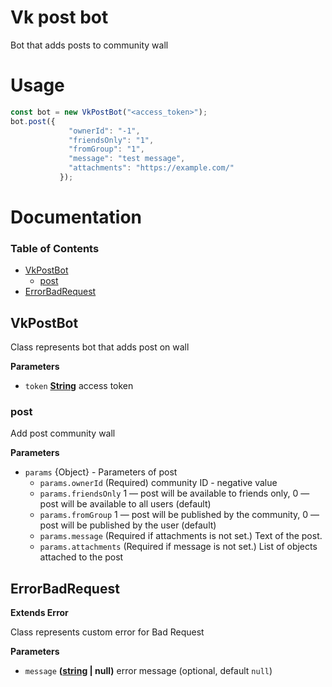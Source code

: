 # Vk post bot

Bot that adds posts to community wall

# Usage

```javascript
const bot = new VkPostBot("<access_token>");
bot.post({
             "ownerId": "-1",
             "friendsOnly": "1",
             "fromGroup": "1",
             "message": "test message",
             "attachments": "https://example.com/"
           });
```

# Documentation

<!-- Generated by documentation.js. Update this documentation by updating the source code. -->

### Table of Contents

-   [VkPostBot](#vkpostbot)
    -   [post](#post)
-   [ErrorBadRequest](#errorbadrequest)

## VkPostBot

Class represents bot that adds post on wall

**Parameters**

-   `token` **[String](https://developer.mozilla.org/docs/Web/JavaScript/Reference/Global_Objects/String)** access token

### post

Add post community wall

**Parameters**

-   `params`  {Object} - Parameters of post
    -   `params.ownerId`  (Required) community ID - negative value
    -   `params.friendsOnly`  1 — post will be available to friends only, 0 — post will be available to all users (default)
    -   `params.fromGroup`  1 — post will be published by the community, 0 — post will be published by the user (default)
    -   `params.message`  (Required if attachments is not set.) Text of the post.
    -   `params.attachments`  (Required if message is not set.) List of objects attached to the post

## ErrorBadRequest

**Extends Error**

Class represents custom error for Bad Request

**Parameters**

-   `message` **([string](https://developer.mozilla.org/docs/Web/JavaScript/Reference/Global_Objects/String) | null)** error message (optional, default `null`)
